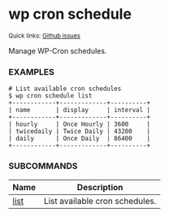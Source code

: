 # wp cron schedule

<small>Quick links: <a href="https://github.com/issues?q=is%3Aopen+label%3Acommand%3Acron-schedule+sort%3Aupdated-desc+org%3Awp-cli">Github issues</a></small>

Manage WP-Cron schedules.

### EXAMPLES

    # List available cron schedules
    $ wp cron schedule list
    +------------+-------------+----------+
    | name       | display     | interval |
    +------------+-------------+----------+
    | hourly     | Once Hourly | 3600     |
    | twicedaily | Twice Daily | 43200    |
    | daily      | Once Daily  | 86400    |
    +------------+-------------+----------+





### SUBCOMMANDS

<table>
	<thead>
	<tr>
		<th>Name</th>
		<th>Description</th>
	</tr>
	</thead>
	<tbody>
		<tr>
			<td><a href="https://developer.wordpress.org/cli/commands/cron/schedule/list/">list</a></td>
			<td>List available cron schedules.</td>
		</tr>
	</tbody>
</table>

